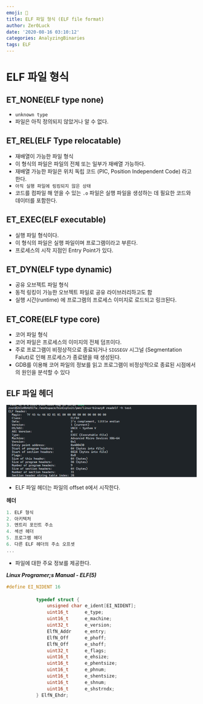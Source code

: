 ```yaml
---
emoji: 🧨
title: ELF 파일 형식 (ELF file format)
author: Zer0Luck
date: '2020-08-16 03:10:12'
categories: AnalyzingBinaries
tags: ELF
---
```

# ELF 파일 형식

## ET_NONE(ELF type none)

- `unknown type`
- 파일은 아직 정의되지 않았거나 알 수 없다.

## ET_REL(ELF Type relocatable)

- 재배열이 가능한 파일 형식
- 이 형식의 파일은 파일의 전체 또는 일부가 재배열 가능하다.
- 재배열 가능한 파일은 위치 독립 코드 (PIC, Position Independent Code) 라고 한다.
- `아직 실행 파일에 링킹되지 않은 상태`
- 코드를 컴파일 해 얻을 수 있는 `.o` 파일은 실행 파일을 생성하는 데 필요한 코드와 데이터를 포함한다.

## ET_EXEC(ELF executable)

- 실행 파일 형식이다.
- 이 형식의 파일은 실행 파일이며 프로그램이라고 부른다.
- 프로세스의 시작 지점인 Entry Point가 있다.

## ET_DYN(ELF type dynamic)

- 공유 오브젝트 파일 형식
- 동적 링킹이 가능한 오브젝트 파일로 공유 라이브러리하고도 함
- 실행 시간(runtime) 에 프로그램의 프로세스 이미지로 로드되고 링크된다.

## ET_CORE(ELF type core)

- 코어 파일 형식
- 코어 파일은 프로세스의 이미지의 전체 덤프이다.
- 주로 프로그램이 비정상적으로 종료되거나 `SIGSEGV` 시그널 (Segmentation Falut)로 인해 프로세스가 종료됐을 때 생성된다.
- GDB를 이용해 코어 파일의 정보를 읽고 프로그램이 비정상적으로 종료된 시점에서의 원인을 분석할 수 있다

## ELF 파일 헤더

![./0.png](./0.png)

- ELF 파일 헤더는 파일의 offset `0`에서 시작한다.

**헤더**

```c
1. ELF 형식
2. 아키텍처
3. 엔트리 포인트 주소
4. 섹션 헤더
5. 프로그램 헤더
6. 다른 ELF 헤더의 주소 오프셋
...
```

- 파일에 대한 주요 정보를 제공한다.

***Linux Programer;s Manual - ELF(5)***

```c
#define EI_NIDENT 16

           typedef struct {
               unsigned char e_ident[EI_NIDENT];
               uint16_t      e_type;
               uint16_t      e_machine;
               uint32_t      e_version;
               ElfN_Addr     e_entry;
               ElfN_Off      e_phoff;
               ElfN_Off      e_shoff;
               uint32_t      e_flags;
               uint16_t      e_ehsize;
               uint16_t      e_phentsize;
               uint16_t      e_phnum;
               uint16_t      e_shentsize;
               uint16_t      e_shnum;
               uint16_t      e_shstrndx;
           } ElfN_Ehdr;
```

```toc
```